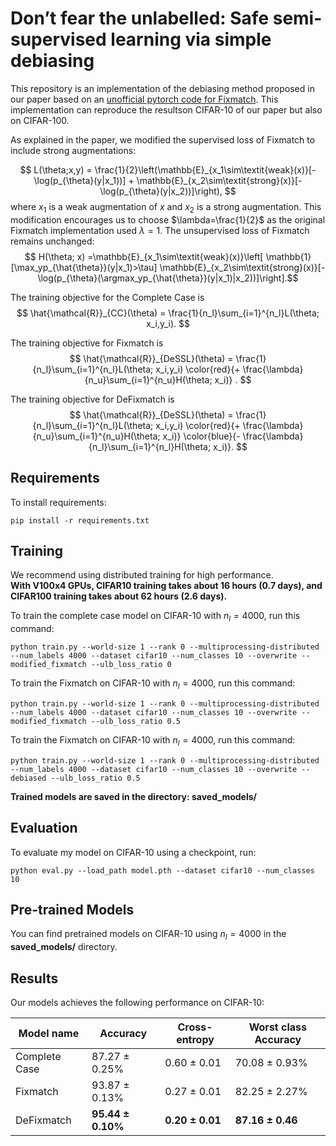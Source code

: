 # Don’t fear the unlabelled: Safe semi-supervised learning via simple debiasing

This repository is an implementation of the debiasing method proposed in  our paper based on an [unofficial pytorch code for Fixmatch](https://github.com/LeeDoYup/FixMatch-pytorch).
This implementation can reproduce the resultson CIFAR-10 of our paper but also on CIFAR-100.


As explained in the paper, we modified the supervised loss of Fixmatch to include strong augmentations:


$$
    L(\theta;x,y) = \frac{1}{2}\left(\mathbb{E}_{x_1\sim\textit{weak}(x)}[-\log(p_{\theta}(y|x_1))] + \mathbb{E}_{x_2\sim\textit{strong}(x)}[-\log(p_{\theta}(y|x_2))]\right),
$$
where $x_1$ is a weak augmentation of $x$ and $x_2$ is a strong augmentation. This modification encourages us to choose $\lambda=\frac{1}{2}$ as the original Fixmatch implementation used $\lambda =1$.
The unsupervised loss of Fixmatch remains unchanged:
$$ H(\theta; x) =\mathbb{E}_{x_1\sim\textit{weak}(x)}\left[ \mathbb{1}[\max_yp_{\hat{\theta}}(y|x_1)>\tau]
\mathbb{E}_{x_2\sim\textit{strong}(x)}[-\log(p_{\theta}(\argmax_yp_{\hat{\theta}}(y|x_1)|x_2))]\right].$$

The training objective for the Complete Case is
$$ 
\hat{\mathcal{R}}_{CC}(\theta) = \frac{1}{n_l}\sum_{i=1}^{n_l}L(\theta; x_i,y_i).
$$

The training objective for Fixmatch is
$$ 
\hat{\mathcal{R}}_{DeSSL}(\theta) = \frac{1}{n_l}\sum_{i=1}^{n_l}L(\theta; x_i,y_i)  \color{red}{+ \frac{\lambda}{n_u}\sum_{i=1}^{n_u}H(\theta; x_i)} .
$$

The training objective for DeFixmatch is
$$ 
\hat{\mathcal{R}}_{DeSSL}(\theta) = \frac{1}{n_l}\sum_{i=1}^{n_l}L(\theta; x_i,y_i)  \color{red}{+ \frac{\lambda}{n_u}\sum_{i=1}^{n_u}H(\theta; x_i)}  \color{blue}{- \frac{\lambda}{n_l}\sum_{i=1}^{n_l}H(\theta; x_i)}.
$$

## Requirements

To install requirements:

```setup
pip install -r requirements.txt
```



## Training
We recommend using distributed training for high performance.  
**With V100x4 GPUs, CIFAR10 training takes about 16 hours (0.7 days), and CIFAR100 training takes about 62 hours (2.6 days).**

To train the complete case model on CIFAR-10 with $n_l=4000$, run this command:

```train
python train.py --world-size 1 --rank 0 --multiprocessing-distributed --num_labels 4000 --dataset cifar10 --num_classes 10 --overwrite --modified_fixmatch --ulb_loss_ratio 0
```

To train the Fixmatch on CIFAR-10 with $n_l=4000$, run this command:

```train
python train.py --world-size 1 --rank 0 --multiprocessing-distributed --num_labels 4000 --dataset cifar10 --num_classes 10 --overwrite --modified_fixmatch --ulb_loss_ratio 0.5
```

To train the Fixmatch on CIFAR-10 with $n_l=4000$, run this command:

```train
python train.py --world-size 1 --rank 0 --multiprocessing-distributed --num_labels 4000 --dataset cifar10 --num_classes 10 --overwrite --debiased --ulb_loss_ratio 0.5
```

**Trained models are saved in the directory: saved_models/**


## Evaluation

To evaluate my model on CIFAR-10 using a checkpoint, run:

```eval
python eval.py --load_path model.pth --dataset cifar10 --num_classes 10

```

## Pre-trained Models

You can find pretrained models on CIFAR-10 using $n_l=4000$ in the **saved_models/** directory.


## Results

Our models achieves the following performance on CIFAR-10:


| Model name         |  Accuracy  | Cross-entropy | Worst class Accuracy |
| ------------------ |---------------- | -------------- | -------------- |
| Complete Case      |    87.27 $\pm$ 0.25%         |      0.60 $\pm$ 0.01       | 70.08 $\pm$ 0.93% |
| Fixmatch           |     93.87 $\pm$ 0.13%         |      0.27 $\pm$ 0.01       | 82.25 $\pm$ 2.27% |
| DeFixmatch         |     **95.44 $\pm$ 0.10%**         |      **0.20 $\pm$ 0.01**       | **87.16 $\pm$ 0.46** |


